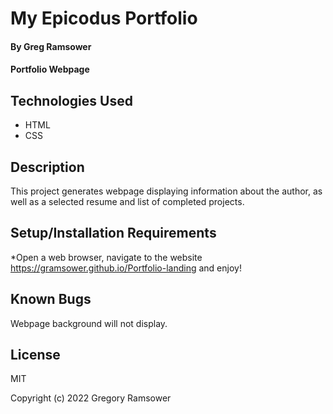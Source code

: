 # My Epicodus Portfolio

#### By Greg Ramsower

#### Portfolio Webpage

## Technologies Used

* HTML
* CSS

## Description

This project generates webpage displaying information about the author, as well as a selected resume and list of completed projects.

## Setup/Installation Requirements

*Open a web browser, navigate to the website https://gramsower.github.io/Portfolio-landing and enjoy!

## Known Bugs

Webpage background will not display.

## License

MIT

Copyright (c) 2022 Gregory Ramsower